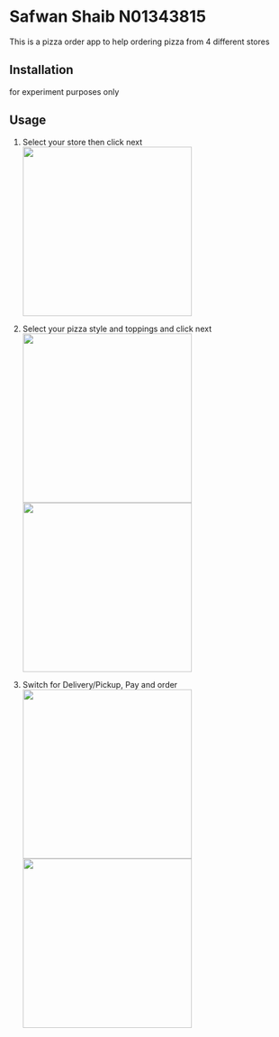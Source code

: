# Safwan Shaib N01343815

This is a pizza order app to help ordering pizza from 4 different stores
## Installation
for experiment purposes only



## Usage

1. Select your store then click next
   <img src="https://github.com/SafwanShaib3815/Pizza-Android-App/assets/73716969/a22a0bbc-f2ce-4c44-838c-8f2ec89d2765" width="300">

2. Select your pizza style and toppings and click next
   <img src="https://github.com/SafwanShaib3815/Pizza-Android-App/assets/73716969/5587f60f-e8c4-4b4c-9e85-f7d8f630dd7b" width="300">
   <img src="https://github.com/SafwanShaib3815/Pizza-Android-App/assets/73716969/7ea5d898-13e1-4db8-bc36-0e961993c6e8" width="300">

3. Switch for Delivery/Pickup, Pay and order
   <img src="https://github.com/SafwanShaib3815/Pizza-Android-App/assets/73716969/e253b343-ec85-4f98-b24f-9ada901d20a5" width="300">
   <img src="https://github.com/SafwanShaib3815/Pizza-Android-App/assets/73716969/905061d3-636a-4227-a815-13f5b96c946d" width="300">
